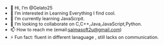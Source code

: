 - 👋 Hi, I’m @Gelato25
- 👀 I’m interested in Learning Everything I find cool.
- 🌱 I’m currently learning JavaScrpit.
- 💞️ I’m looking to collaborate on C,C++,Java,JavaScript,Python.
- 📫 How to reach me (email:saimasoft2u@gmail.com)
- ⚡ Fun fact: fluent in different lanaguage , still lacks on communication.

<!---
Gelato25/Gelato25 is a ✨ special ✨ repository because its `README.md` (this file) appears on your GitHub profile.
You can click the Preview link to take a look at your changes.
--->
